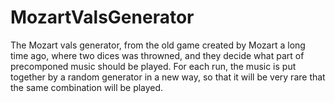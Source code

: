# MozartValsGenerator
The Mozart vals generator, from the old game created by Mozart a long time ago, where two dices was throwned, and they decide what part of precomponed music should be played.
For each run, the music is put together by a random generator in a new way, so that it will be very rare that the same combination will be played.
